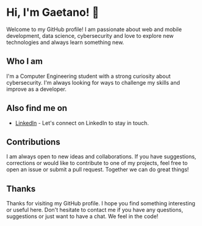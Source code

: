 # Hi, I'm Gaetano! 👋

Welcome to my GitHub profile! I am passionate about web and mobile development, data science, cybersecurity and love to explore new technologies and always learn something new.

## Who I am

I'm a Computer Engineering student with a strong curiosity about cybersecurity. I'm always looking for ways to challenge my skills and improve as a developer.

## Also find me on

- [LinkedIn](https://www.linkedin.com/in/gaetano-bondì-51766321b/) - Let's connect on LinkedIn to stay in touch.

## Contributions

I am always open to new ideas and collaborations. If you have suggestions, corrections or would like to contribute to one of my projects, feel free to open an issue or submit a pull request. Together we can do great things!

## Thanks

Thanks for visiting my GitHub profile. I hope you find something interesting or useful here. Don't hesitate to contact me if you have any questions, suggestions or just want to have a chat. We feel in the code!


<!--
**gaetanobondi/gaetanobondi** is a ✨ _special_ ✨ repository because its `README.md` (this file) appears on your GitHub profile.

Here are some ideas to get you started:

- 🔭 I’m currently working on ...
- 🌱 I’m currently learning ...
- 👯 I’m looking to collaborate on ...
- 🤔 I’m looking for help with ...
- 💬 Ask me about ...
- 📫 How to reach me: ...
- 😄 Pronouns: ...
- ⚡ Fun fact: ...
-->
